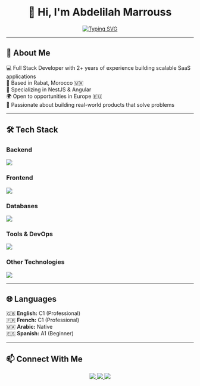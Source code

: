 <div align="center">
  
# 👋 Hi, I'm Abdelilah Marrouss
[![Typing SVG](https://readme-typing-svg.herokuapp.com?font=Fira+Code&weight=600&size=28&duration=3000&pause=1000&color=2E9EF7&center=true&vCenter=true&width=600&lines=Full+Stack+Developer;NestJS+%26+Angular+Specialist;Building+Scalable+SaaS+Products)](https://git.io/typing-svg)
</div>

---

## 🚀 About Me

💻 Full Stack Developer with 2+ years of experience building scalable SaaS applications  
📍 Based in Rabat, Morocco 🇲🇦  
🎯 Specializing in NestJS & Angular  
🌍 Open to opportunities in Europe 🇪🇺  
🚀 Passionate about building real-world products that solve problems

---

## 🛠️ Tech Stack

### Backend
<p align="left">
  <img src="https://skillicons.dev/icons?i=nodejs,nestjs,express,typescript,javascript" />
</p>

### Frontend
<p align="left">
  <img src="https://skillicons.dev/icons?i=angular,html,css,tailwind,bootstrap" />
</p>

### Databases
<p align="left">
  <img src="https://skillicons.dev/icons?i=mysql,postgresql,mongodb,redis" />
</p>

### Tools & DevOps
<p align="left">
  <img src="https://skillicons.dev/icons?i=docker,git,github,kafka,linux,azure" />
</p>

### Other Technologies
<p align="left">
  <img src="https://skillicons.dev/icons?i=java,php,spring,figma" />
</p>

---

## 🌐 Languages

🇬🇧 **English:** C1 (Professional)  
🇫🇷 **French:** C1 (Professional)  
🇲🇦 **Arabic:** Native  
🇪🇸 **Spanish:** A1 (Beginner)

---

## 📫 Connect With Me

<p align="center">
  <a href="https://www.linkedin.com/in/abdelilah-marrouss/">
    <img src="https://img.shields.io/badge/LinkedIn-0077B5?style=for-the-badge&logo=linkedin&logoColor=white" />
  </a>
  <a href="mailto:marrouss.abdelilah@gmail.com">
    <img src="https://img.shields.io/badge/Email-D14836?style=for-the-badge&logo=gmail&logoColor=white" />
  </a>
  <a href="https://github.com/abdoMarrouss">
    <img src="https://img.shields.io/badge/GitHub-100000?style=for-the-badge&logo=github&logoColor=white" />
  </a>
</p>

